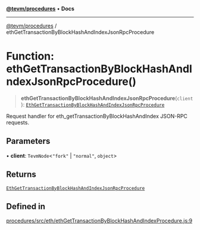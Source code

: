 [**@tevm/procedures**](../README.md) • **Docs**

***

[@tevm/procedures](../globals.md) / ethGetTransactionByBlockHashAndIndexJsonRpcProcedure

# Function: ethGetTransactionByBlockHashAndIndexJsonRpcProcedure()

> **ethGetTransactionByBlockHashAndIndexJsonRpcProcedure**(`client`): [`EthGetTransactionByBlockHashAndIndexJsonRpcProcedure`](../type-aliases/EthGetTransactionByBlockHashAndIndexJsonRpcProcedure.md)

Request handler for eth_getTransactionByBlockHashAndIndex JSON-RPC requests.

## Parameters

• **client**: `TevmNode`\<`"fork"` \| `"normal"`, `object`\>

## Returns

[`EthGetTransactionByBlockHashAndIndexJsonRpcProcedure`](../type-aliases/EthGetTransactionByBlockHashAndIndexJsonRpcProcedure.md)

## Defined in

[procedures/src/eth/ethGetTransactionByBlockHashAndIndexProcedure.js:9](https://github.com/evmts/tevm-monorepo/blob/main/packages/procedures/src/eth/ethGetTransactionByBlockHashAndIndexProcedure.js#L9)
